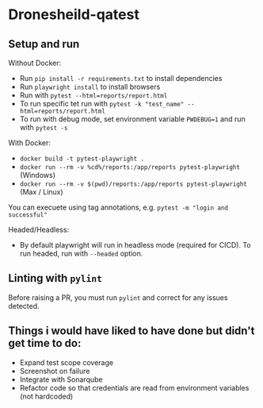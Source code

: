 # Dronesheild-qatest


## Setup and run

Without Docker:

- Run `pip install -r requirements.txt` to install dependencies
- Run `playwright install` to install browsers
- Run with `pytest --html=reports/report.html` 
- To run specific tet run with `pytest -k "test_name" --html=reports/report.html`
- To run with debug mode, set environment variable `PWDEBUG=1` and run with `pytest -s`

With Docker:
- `docker build -t pytest-playwright .`
- `docker run --rm -v %cd%/reports:/app/reports pytest-playwright` (Windows)
- `docker run --rm -v $(pwd)/reports:/app/reports pytest-playwright` (Max / Linux)

You can execuete using tag annotations, e.g. `pytest -m "login and successful"` 

Headed/Headless:

- By default playwright will run in headless mode (required for CICD). To run headed, run with `--headed` option.

## Linting with `pylint`

Before raising a PR, you must run `pylint` and correct for any issues detected.

## Things i would have liked to have done but didn't get time to do:

- Expand test scope coverage
- Screenshot on failure
- Integrate with Sonarqube
- Refactor code so that credentials are read from environment variables (not hardcoded)
